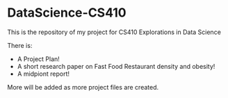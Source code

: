 # DataScience-CS410
This is the repository of my project for CS410 Explorations in Data Science

There is:
   - A Project Plan! 
   - A short research paper on Fast Food Restaurant density and obesity!
   - A midpiont report! 

More will be added as more project files are created. 
